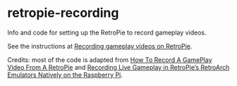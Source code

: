 # retropie-recording

Info and code for setting up the RetroPie to record gameplay videos.

See the instructions at [Recording gameplay videos on RetroPie](instructions.md).

Credits: most of the code is adapted from <a
href="http://selsine.com/2016/10/15/how-to-record-a-game-play-video-from-a-retropie/">How
To Record A GamePlay Video From A RetroPie</a> and <a
href="https://retroresolution.com/2016/07/06/recording-live-gameplay-in-retropies-retroarch-emulators-natively-on-the-raspberry-pi/">Recording
Live Gameplay in RetroPie’s RetroArch Emulators Natively on the Raspberry
Pi</a>.
